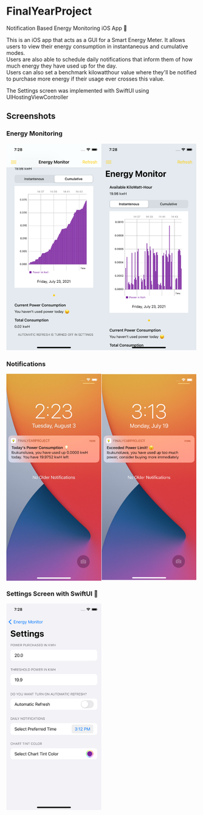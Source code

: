 # FinalYearProject
Notification Based Energy Monitoring iOS App 🚀

This is an iOS app that acts as a GUI for a Smart Energy Meter. It allows users to view their energy consumption in instantaneous and cumulative modes.     
Users are also able to schedule daily notifications that inform them of how much energy they have used up for the day.    
Users can also set a benchmark kilowatthour value where they'll be notified to purchase more energy if their usage ever crosses this value.     

The Settings screen was implemented with SwiftUI using UIHostingViewController

## Screenshots
### Energy Monitoring
<img align='left'  src="https://github.com/1Soyebo/FinalYearProject/blob/master/screenshots/cumulative1.png" width="250"/>
<img src="https://github.com/1Soyebo/FinalYearProject/blob/master/screenshots/instantaneous1.png" width="250"/>

### Notifications
<img align='left' src="https://github.com/1Soyebo/FinalYearProject/blob/master/screenshots/notification1.jpg" width="250"/>
<img src="https://github.com/1Soyebo/FinalYearProject/blob/master/screenshots/Picture%201.png" width="250"/>

### Settings Screen with SwiftUI 🥳
<img src="https://github.com/1Soyebo/FinalYearProject/blob/master/screenshots/setting1.png" width="250"/>



